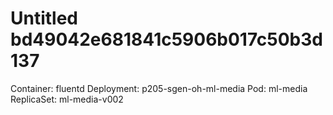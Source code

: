 # Untitled bd49042e681841c5906b017c50b3d137

Container: fluentd Deployment: p205-sgen-oh-ml-media Pod: ml-media ReplicaSet: ml-media-v002

